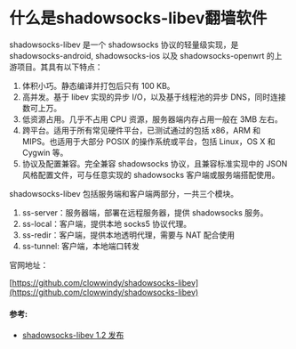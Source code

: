# 什么是shadowsocks-libev翻墙软件


shadowsocks-libev 是一个 shadowsocks 协议的轻量级实现，是 shadowsocks-android, shadowsocks-ios 以及 shadowsocks-openwrt 的上游项目。其具有以下特点：

1. 体积小巧。静态编译并打包后只有 100 KB。
2. 高并发。基于 libev 实现的异步 I/O，以及基于线程池的异步 DNS，同时连接数可上万。
3. 低资源占用。几乎不占用 CPU 资源，服务器端内存占用一般在 3MB 左右。
4. 跨平台。适用于所有常见硬件平台，已测试通过的包括 x86，ARM 和 MIPS。也适用于大部分 POSIX 的操作系统或平台，包括 Linux，OS X 和 Cygwin 等。
5. 协议及配置兼容。完全兼容 shadowsocks 协议，且兼容标准实现中的 JSON 风格配置文件，可与任意实现的 shadowsocks 客户端或服务端搭配使用。

shadowsocks-libev 包括服务端和客户端两部分，一共三个模块。

1. ss-server：服务器端，部署在远程服务器，提供 shadowsocks 服务。
2. ss-local：客户端，提供本地 socks5 协议代理。
3. ss-redir：客户端，提供本地透明代理，需要与 NAT 配合使用
4. ss-tunnel: 客户端，本地端口转发

官网地址：

[https://github.com/clowwindy/shadowsocks-libev](https://github.com/clowwindy/shadowsocks-libev)

#### 参考:
- [shadowsocks-libev 1.2 发布](http://www.v2ex.com/t/68872?p=3)